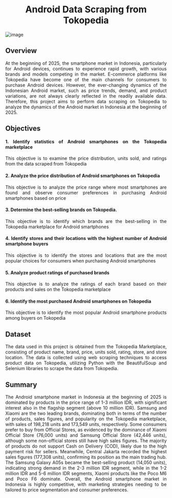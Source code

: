 <div align="center">

# Android Data Scraping from Tokopedia

</div>

<div align="justify">

![image](https://github.com/user-attachments/assets/0a62fb20-5b5a-4561-bc99-3e0c71861a09)


## Overview
At the beginning of 2025, the smartphone market in Indonesia, particularly for Android devices, continues to experience rapid growth, with various brands and models competing in the market. E-commerce platforms like Tokopedia have become one of the main channels for consumers to purchase Android devices. However, the ever-changing dynamics of the Indonesian Android market, such as price trends, demand, and product variations, are not always clearly reflected in the readily available data. Therefore, this project aims to perform data scraping on Tokopedia to analyze the dynamics of the Android market in Indonesia at the beginning of 2025.

## Objectives
#### 1. Identify statistics of Android smartphones on the Tokopedia marketplace
This objective is to examine the price distribution, units sold, and ratings from the data scraped from Tokopedia

#### 2. Analyze the price distribution of Android smartphones on Tokopedia
This objective is to analyze the price range where most smartphones are found and observe consumer preferences in purchasing Android smartphones based on price

#### 3. Determine the best-selling brands on Tokopedia.
This objective is to identify which brands are the best-selling in the Tokopedia marketplace for Android smartphones

#### 4. Identify stores and their locations with the highest number of Android smartphone buyers
This objective is to identify the stores and locations that are the most popular choices for consumers when purchasing Android smartphones

#### 5. Analyze product ratings of purchased brands
This objective is to analyze the ratings of each brand based on their products and sales on the Tokopedia marketplace

#### 6. Identify the most purchased Android smartphones on Tokopedia
This objective is to identify the most popular Android smartphone products among buyers on Tokopedia

## Dataset
The data used in this project is obtained from the Tokopedia Marketplace, consisting of product name, brand, price, units sold, rating, store, and store location. The data is collected using web scraping techniques to access product data on Tokopedia, utilizing Python with the BeautifulSoup and Selenium libraries to scrape the data from Tokopedia.

## Summary
The Android smartphone market in Indonesia at the beginning of 2025 is dominated by products in the price range of 1-3 million IDR, with significant interest also in the flagship segment (above 10 million IDR). Samsung and Xiaomi are the two leading brands, dominating both in terms of the number of products, sales figures, and popularity on the Tokopedia marketplace, with sales of 198,218 units and 173,549 units, respectively. Some consumers prefer to buy from Official Stores, as evidenced by the dominance of Xiaomi Official Store (76,000 units) and Samsung Official Store (42,446 units), although some non-official stores still have high sales figures. The majority of products do not support Cash on Delivery (COD), likely due to the high payment risk for sellers. Meanwhile, Central Jakarta recorded the highest sales figures (177,308 units), confirming its position as the main trading hub. The Samsung Galaxy A05s became the best-selling product (14,050 units), indicating strong demand in the 2-3 million IDR segment, while in the 1-2 million IDR and 5-6 million IDR segments, Xiaomi products like the Poco M6 and Poco F6 dominate. Overall, the Android smartphone market in Indonesia is highly competitive, with marketing strategies needing to be tailored to price segmentation and consumer preferences.
